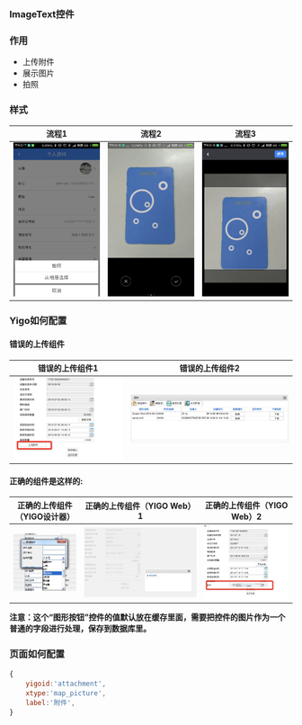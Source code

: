 ### ImageText控件

### 作用
- 上传附件
- 展示图片
- 拍照

### 样式
流程1             |  流程2             |  流程3
:-------------------------:|:-------------------------:|:-------------------------:
![Yigo上传控件1](img/ImageText控件如何使用/流程1.png)|![Yigo上传控件1](img/ImageText控件如何使用/流程2.png)|![Yigo上传控件1](img/ImageText控件如何使用/流程3.png)

### Yigo如何配置

#### 错误的上传组件

错误的上传组件1             |  错误的上传组件2
:-------------------------:|:-------------------------:
![Yigo上传控件1](img/ImageText控件如何使用/1.png)|![Yigo上传控件1](img/ImageText控件如何使用/2.png)

#### 正确的组件是这样的:

正确的上传组件（YIGO设计器）             |  正确的上传组件（YIGO Web）1 |  正确的上传组件（YIGO Web）2
:-------------------------:|:-------------------------:|:-------------------------:
![正确的控件1](img/ImageText控件如何使用/正确组件1.png)|![正确的控件2](img/ImageText控件如何使用/正确组件2.png)|![正确的控件3](img/ImageText控件如何使用/正确组件3.png)|

**注意：这个“图形按钮”控件的值默认放在缓存里面，需要把控件的图片作为一个普通的字段进行处理，保存到数据库里。**


### 页面如何配置

```javascript
{
	yigoid:'attachment',
	xtype:'map_picture',
	label:'附件',
}
